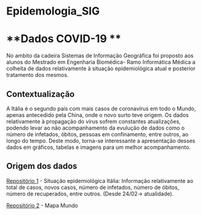 # Epidemologia_SIG

# **Dados COVID-19 **

No ambito da cadeira Sistemas de Informação Geográfica foi proposto aos alunos do Mestrado em Engenharia Biomédica- Ramo Informática Médica a colheita de dados relativamente à situação epidemiológica atual e posterior tratamento dos mesmos.

## **Contextualização**

A Itália é o segundo país com mais casos de coronavírus em todo o Mundo, apenas antecedido pela China, onde o novo surto teve origem. Os dados relativamente à propagação do vírus sofrem constantes atualizações, podendo levar ao não acompanhamento da evulução de dados como o número de infetados, óbitos, pessoas em confinamento, entre outros, ao longo do tempo. Deste modo, torna-se interessante a apresentação desses dados em gráficos, tabelas e imagens para um melhor acompanhamento.

## **Origem dos dados**

[Repositório 1](https://github.com/pcm-dpc/COVID-19/tree/master/dati-andamento-nazionale) - Situação epidemiológica Itália: Informação relativamente ao total de casos, novos casos, número de infetados, número de óbitos, número de recuperados, entre outros. (Desde 24/02-> atualidade).

[Repositório 2](https://www.naturalearthdata.com/downloads/10m-cultural-vectors/10m-admin-0-countries/) - Mapa Mundo


